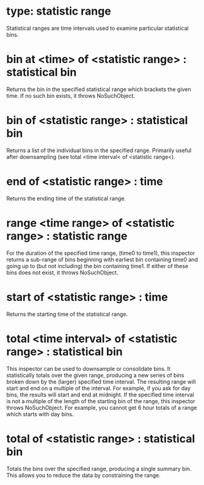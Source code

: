 # type: statistic range

Statistical ranges are time intervals used to examine particular statistical bins.

# bin at &lt;time&gt; of &lt;statistic range&gt; : statistical bin

Returns the bin in the specified statistical range which brackets the given time. If no such bin exists, it throws NoSuchObject.

# bin of &lt;statistic range&gt; : statistical bin

Returns a list of the individual bins in the specified range. Primarily useful after downsampling (see total &lt;time interval&lt; of &lt;statistic range&lt;).

# end of &lt;statistic range&gt; : time

Returns the ending time of the statistical range.

# range &lt;time range&gt; of &lt;statistic range&gt; : statistic range

For the duration of the specified time range, (time0 to time1), this inspector returns a sub-range of bins beginning with earliest bin containing time0 and going up to (but not including) the bin containing time1. If either of these bins does not exist, it throws NoSuchObject.

# start of &lt;statistic range&gt; : time

Returns the starting time of the statistical range.

# total &lt;time interval&gt; of &lt;statistic range&gt; : statistical bin

This inspector can be used to downsample or consolidate bins. It statistically totals over the given range, producing a new series of bins broken down by the (larger) specified time interval. The resulting range will start and end on a multiple of the interval. For example, if you ask for day bins, the results will start and end at midnight. If the specified time interval is not a multiple of the length of the starting bin of the range, this inspector throws NoSuchObject. For example, you cannot get 6 hour totals of a range which starts with day bins.

# total of &lt;statistic range&gt; : statistical bin

Totals the bins over the specified range, producing a single summary bin. This allows you to reduce the data by constraining the range.
